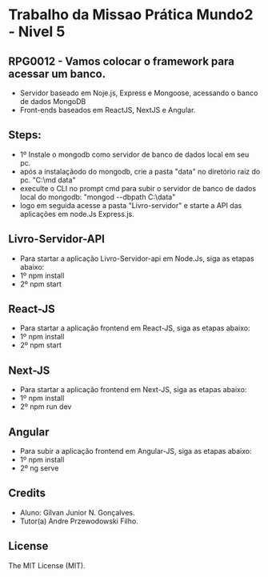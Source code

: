 # Trabalho da Missao Prática Mundo2 - Nivel 5

## RPG0012 - Vamos colocar o framework para acessar um banco.

- Servidor baseado em Noje.js, Express e Mongoose, acessando o banco de dados MongoDB
- Front-ends baseados em ReactJS, NextJS e Angular.

## Steps:

- 1º Instale o mongodb como servidor de banco de dados local em seu pc.
- após a instalaçãodo do mongodb, crie a pasta "data" no diretório raiz do pc. "C:\md data"
- execulte o CLI no prompt cmd para subir o servidor de banco de dados local do mongodb: "mongod --dbpath C:\data"
- logo em seguida acesse a pasta "Livro-servidor"  e starte a API das aplicações em node.Js Express.js.

## Livro-Servidor-API

- Para startar a aplicação Livro-Servidor-api em Node.Js, siga as etapas abaixo:
- 1º npm install
- 2º npm start

## React-JS

- Para startar a aplicação frontend em React-JS, siga as etapas abaixo:
- 1º npm install
- 2º npm start

## Next-JS

- Para startar a aplicação frontend em Next-JS, siga as etapas abaixo:
- 1º npm install
- 2º npm run dev

## Angular

- Para subir a aplicação frontend em Angular-JS, siga as etapas abaixo:
-  1º npm install
-  2º ng serve

## Credits
- Aluno: Gilvan Junior N. Gonçalves.
- Tutor(a) Andre Przewodowski Filho.

## License
The MIT License (MIT).